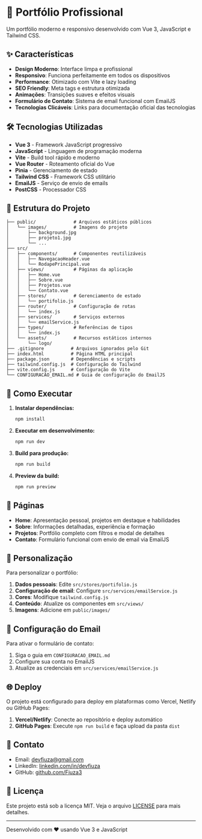 # 🚀 Portfólio Profissional

Um portfólio moderno e responsivo desenvolvido com Vue 3, JavaScript e Tailwind CSS.

## ✨ Características

- **Design Moderno**: Interface limpa e profissional
- **Responsivo**: Funciona perfeitamente em todos os dispositivos
- **Performance**: Otimizado com Vite e lazy loading
- **SEO Friendly**: Meta tags e estrutura otimizada
- **Animações**: Transições suaves e efeitos visuais
- **Formulário de Contato**: Sistema de email funcional com EmailJS
- **Tecnologias Clicáveis**: Links para documentação oficial das tecnologias

## 🛠️ Tecnologias Utilizadas

- **Vue 3** - Framework JavaScript progressivo
- **JavaScript** - Linguagem de programação moderna
- **Vite** - Build tool rápido e moderno
- **Vue Router** - Roteamento oficial do Vue
- **Pinia** - Gerenciamento de estado
- **Tailwind CSS** - Framework CSS utilitário
- **EmailJS** - Serviço de envio de emails
- **PostCSS** - Processador CSS

## 📁 Estrutura do Projeto

```
├── public/              # Arquivos estáticos públicos
│   └── images/          # Imagens do projeto
│       ├── background.jpg
│       ├── projeto1.jpg
│       └── ...
├── src/
│   ├── components/      # Componentes reutilizáveis
│   │   ├── NavegacaoHeader.vue
│   │   └── RodapePrincipal.vue
│   ├── views/           # Páginas da aplicação
│   │   ├── Home.vue
│   │   ├── Sobre.vue
│   │   ├── Projetos.vue
│   │   └── Contato.vue
│   ├── stores/          # Gerenciamento de estado
│   │   └── portifolio.js
│   ├── router/          # Configuração de rotas
│   │   └── index.js
│   ├── services/        # Serviços externos
│   │   └── emailService.js
│   ├── types/           # Referências de tipos
│   │   └── index.js
│   └── assets/          # Recursos estáticos internos
│       └── logo/
├── .gitignore          # Arquivos ignorados pelo Git
├── index.html          # Página HTML principal
├── package.json        # Dependências e scripts
├── tailwind.config.js  # Configuração do Tailwind
├── vite.config.js      # Configuração do Vite
└── CONFIGURACAO_EMAIL.md # Guia de configuração do EmailJS
```

## 🚀 Como Executar

1. **Instalar dependências:**
   ```bash
   npm install
   ```

2. **Executar em desenvolvimento:**
   ```bash
   npm run dev
   ```

3. **Build para produção:**
   ```bash
   npm run build
   ```

4. **Preview da build:**
   ```bash
   npm run preview
   ```

## 📱 Páginas

- **Home**: Apresentação pessoal, projetos em destaque e habilidades
- **Sobre**: Informações detalhadas, experiência e formação
- **Projetos**: Portfólio completo com filtros e modal de detalhes
- **Contato**: Formulário funcional com envio de email via EmailJS

## 🎨 Personalização

Para personalizar o portfólio:

1. **Dados pessoais**: Edite `src/stores/portifolio.js`
2. **Configuração de email**: Configure `src/services/emailService.js`
3. **Cores**: Modifique `tailwind.config.js`
4. **Conteúdo**: Atualize os componentes em `src/views/`
5. **Imagens**: Adicione em `public/images/`

## 📧 Configuração do Email

Para ativar o formulário de contato:

1. Siga o guia em `CONFIGURACAO_EMAIL.md`
2. Configure sua conta no EmailJS
3. Atualize as credenciais em `src/services/emailService.js`

## 🌐 Deploy

O projeto está configurado para deploy em plataformas como Vercel, Netlify ou GitHub Pages:

1. **Vercel/Netlify**: Conecte ao repositório e deploy automático
2. **GitHub Pages**: Execute `npm run build` e faça upload da pasta `dist`

## 📧 Contato

- Email: devfiuza@gmail.com
- LinkedIn: [linkedin.com/in/devfiuza](https://linkedin.com/in/devfiuza)
- GitHub: [github.com/Fiuza3](https://github.com/Fiuza3)

## 📄 Licença

Este projeto está sob a licença MIT. Veja o arquivo [LICENSE](LICENSE) para mais detalhes.

---

Desenvolvido com ❤️ usando Vue 3 e JavaScript